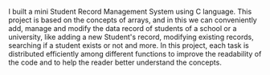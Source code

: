 I built a mini Student Record Management System using C language. 
This project is based on the concepts of arrays, and in this we can conveniently add, manage and modify the data record of students of a school or a university, like adding a new Student's record, modifying existing records, searching if a student exists or not and more.
In this project, each task is distributed efficiently among different functions to improve the readability of the code and to help the reader better understand the concepts.
